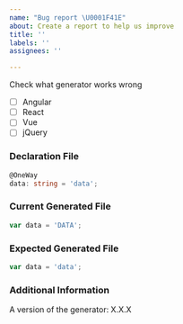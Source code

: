 ```yaml
---
name: "Bug report \U0001F41E"
about: Create a report to help us improve
title: ''
labels: ''
assignees: ''

---
```


Check what generator works wrong

- [ ] Angular
- [ ] React
- [ ] Vue
- [ ] jQuery

### Declaration File

<!-- Pass here your pice of the declaration file, see the example below. -->

```ts
@OneWay
data: string = 'data';
```

### Current Generated File

<!-- Pass here your pice of the wrong generated file, see the example below. -->

```js
var data = 'DATA';
```

### Expected Generated File

<!-- Pass here your pice of the expected generated file, see the example below. -->

```js
var data = 'data';
```

### Additional Information

A version of the generator: X.X.X
